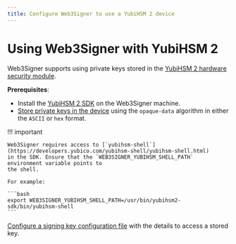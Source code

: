 ```yaml
---
title: Configure Web3Signer to use a YubiHSM 2 device
---
```


# Using Web3Signer with YubiHSM 2

Web3Signer supports using private keys stored in the [YubiHSM 2 hardware security module].

**Prerequisites**:

* Install the  [YubiHSM 2 SDK] on the Web3Signer machine.
* [Store private keys in the device] using the `opaque-data` algorithm in either the `ASCII` or
    `hex` format.

!!! important

    Web3Signer requires access to [`yubihsm-shell`](https://developers.yubico.com/yubihsm-shell/yubihsm-shell.html)
    in the SDK. Ensure that the `WEB3SIGNER_YUBIHSM_SHELL_PATH` environment variable points to
    the shell.

    For example:

    ```bash
    export WEB3SIGNER_YUBIHSM_SHELL_PATH=/usr/bin/yubihsm2-sdk/bin/yubihsm-shell
    ```

[Configure a signing key configuration file] with the details to access a stored key.

<!-- links -->
[YubiHSM 2 hardware security module]: https://developers.yubico.com/YubiHSM2/
[Store private keys in the device]: https://developers.yubico.com/YubiHSM2/Commands/Put_Opaque.html
[YubiHSM 2 SDK]: https://developers.yubico.com/YubiHSM2/Releases/
[Opaque Data algorithm]: https://developers.yubico.com/YubiHSM2/Concepts/Algorithms.html
[Configure a signing key configuration file]: ../Use-Signing-Keys.md